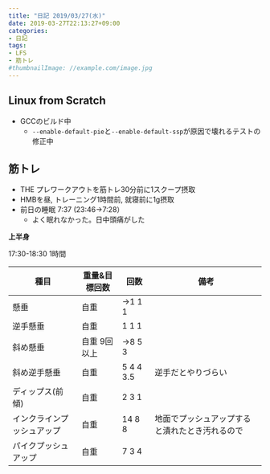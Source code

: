 ```yaml
---
title: "日記 2019/03/27(水)"
date: 2019-03-27T22:13:27+09:00
categories:
- 日記
tags:
- LFS
- 筋トレ
#thumbnailImage: //example.com/image.jpg
---
```


## Linux from Scratch
- GCCのビルド中
  - `--enable-default-pie`と`--enable-default-ssp`が原因で壊れるテストの修正中

## 筋トレ
<!--more-->

- THE プレワークアウトを筋トレ30分前に1スクープ摂取
- HMBを昼, トレーニング1時間前, 就寝前に1g摂取
- 前日の睡眠 7:37 (23:46→7:28）
  - よく眠れなかった。日中頭痛がした

**上半身**

17:30-18:30 1時間

| 種目                       | 重量&目標回数 | 回数      | 備考                                           |
|----------------------------|---------------|-----------|------------------------------------------------|
| 懸垂                       | 自重          | →1 1 1   |                                                |
| 逆手懸垂                   | 自重          | 1 1 1     |                                                |
| 斜め懸垂                   | 自重 9回以上  | →8 5 3   |                                                |
| 斜め逆手懸垂               | 自重          | 5 4 4 3.5 | 逆手だとやりづらい                             |
| ディップス(前傾)           | 自重          | 2 3 1     |                                                |
| インクラインプッシュアップ | 自重          | 14 8 8    | 地面でプッシュアップすると潰れたとき汚れるので |
| パイクプッシュアップ       | 自重          | 7 3 4     |                                                |

